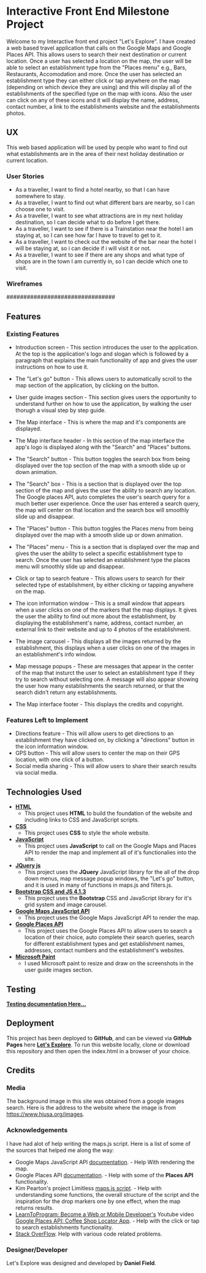 # Interactive Front End Milestone Project

Welcome to my Interactive front end project "Let's Explore". I have created a web based travel application that calls on the Google Maps and Google Places API.
This allows users to search their next destination or current location. Once a user has selected a location on the map,
the user will be able to select an establishment type from the "Places menu" e.g., Bars, Restaurants, Accomodation and more. Once the user has
selected an establishment type they can either click or tap anywhere on the map (depending on which device they are using) and this will display
all of the establishments of the specified type on the map with icons. Also the user can click on any of these icons and it will display the
name, address, contact number, a link to the establishments website and the establishments photos.

## UX

This web based application will be used by people who want to find out what establishments are in the area of their next holiday destination
or current location.

### User Stories

- As a traveller, I want to find a hotel nearby, so that I can have somewhere to stay.
- As a traveller, I want to find out what different bars are nearby, so I can choose one to visit.
- As a traveller, I want to see what attractions are in my next holiday destination, so I can decide what to do before I get there.
- As a traveller, I want to see if there is a Trainstation near the hotel I am staying at, so I can see how far I have to travel to get to it.
- As a traveller, I want to check out the website of the bar near the hotel I will be staying at, so i can decide if i will visit it or not.
- As a traveller, I want to see if there are any shops and what type of shops are in the town I am currently in, so I can decide which one to visit. 

### Wireframes

################################

## Features

### Existing Features

- Introduction screen - This section introduces the user to the application. At the top is the application's logo and slogan which is followed
by a paragraph that explains the main functionality of app and gives the user instructions on how to use it.

- The "Let's go" button - This allows users to automatically scroll to the map section of the application, by clicking on the button.
 
- User guide images section - This section gives users the opportunity to understand further on how to use the application, by walking the user thorugh a
visual step by step guide.

- The Map interface - This is where the map and it's components are displayed.
 
- The Map interface header - In this section of the map interface the app's logo is displayed along with the "Search" and "Places" buttons.
 
- The "Search" button - This button toggles the search box from being displayed over the top section of the map with a smooth slide up or down animation.

- The "Search" box - This is a section that is displayed over the top section of the map and gives the user the ability to search any location. The Google
places API, auto completes the user's search query for a much better user experience. Once the user has entered a search query, the map will center on that location
and the search box will smoothly slide up and disappear.

- The "Places" button - This button toggles the Places menu from being displayed over the map with a smooth slide up or down animation.

- The "Places" menu - This is a section that is displayed over the map and gives the user the ability to select a specific establishment type to search.
Once the user has selected an establishment type the places menu will smoothly slide up and disappear.

- Click or tap to search feature - This allows users to search for their selected type of establishment, by either clicking or tapping anywhere on the map.

- The icon information window - This is a small window that appears when a user clicks on one of the markers that the map displays. It gives the user the ability to find out
more about the establishment, by displaying the establishment's name, address, contact number, an external link to their website and up to 4 photos of the establishment.

- The image carousel - This displays all the images returned by the establishment, this displays when a user clicks on one of the images in an establishment's info window.

- Map message popups - These are messages that appear in the center of the map that insturct the user to select an establishment type if they try to search without selecting one.
A message will also appear showing the user how many establishments the search returned, or that the search didn't return any establishments.

- The Map interface footer - This displays the credits and copyright.

### Features Left to Implement

- Directions feature - This will allow users to get directions to an establishment they have clicked on, 
by clicking a "directions" button in the icon information window.
- GPS button - This will allow users to center the map on their GPS location, with one click of a button.
- Social media sharing - This will allow users to share their search results via social media.


## Technologies Used

- **[HTML](https://en.wikipedia.org/wiki/HTML)**
    - This project uses **HTML** to build the foundation of the website and including links to CSS and JavaScript scripts.
- **[CSS](https://en.wikipedia.org/wiki/Cascading_Style_Sheets)**
    - This project uses **CSS** to style the whole website.
- **[JavaScript](https://www.javascript.com/)**
    - This project uses **JavaScript** to call on the Google Maps and Places API to render the map and implement all of it's functionalies into the site.
- **[JQuery js](https://jquery.com/)**
    - This project uses the **JQuery** JavaScript library for the all of the drop down menus, map message popup windows, the "Let's go" button, and it is used in many of functions in maps.js and filters.js.
- **[Bootstrap CSS and JS 4.1.3](https://getbootstrap.com/)**
    - This project uses the **Bootstrap** CSS and JavaScript library for it's grid system and image carousel.
- **[Google Maps JavaScript API](https://developers.google.com/maps/documentation/javascript/tutorial)**
    - This project uses the Google Maps JavaScript API to render the map.
- **[Google Places API](https://developers.google.com/places/web-service/intro)**
    - This project uses the Google Places API to allow users to search a location of their choice, auto complete their search queries, search for different establishment
types and get establishment names, addresses, contact numbers and the establishment's websites.
- **[Microsoft Paint](https://en.wikipedia.org/wiki/Microsoft_Paint)**
    - I used Microsoft paint to resize and draw on the screenshots in the user guide images section.

## Testing
[**Testing documentation Here...**](testing.md)

## Deployment

This project has been deployed to **GitHub**, and can be viewed via **GitHub Pages** here **[Let's Explore](https://dan360z.github.io/Interactive-Front-End-Project/)**.
To run this website locally, clone or download this repository and then open the index.html in a browser of your choice. 

## Credits

### Media
The background image in this site was obtained from a google images search. Here is the address to the website where the image is from https://www.hiusa.org/images.

### Acknowledgements
I have had alot of help writing the maps.js script.
Here is a list of some of the sources that helped me along the way:
- Google Maps JavaScript API [documentation](https://developers.google.com/maps/documentation/javascript/tutorial). - Help With rendering the map.
- Google Places API [documentation](https://developers.google.com/places/web-service/intro). - Help with some of the **Places API** functionality.
- Kim Pearton's project Limitless [maps.js script](https://github.com/kimpea/limitless/blob/master/assets/js/map.js). - Help with understanding some functions, the overall structure of the script and the inspiration for the drop markers one by one effect, when the map returns results. 
- [LearnToProgram: Become a Web or Mobile Developer's](https://www.youtube.com/user/LearnToProgramDotTV?pbjreload=10) Youtube video [Google Places API: Coffee Shop Locator App](https://www.youtube.com/watch?v=eLGtNm4dSxc&t=54s). - Help
with the click or tap to search establishments functionality.
- [Stack OverFlow](https://stackoverflow.com/). Help with various code related problems.

### Designer/Developer
Let's Explore was designed and developed by **Daniel Field**.



